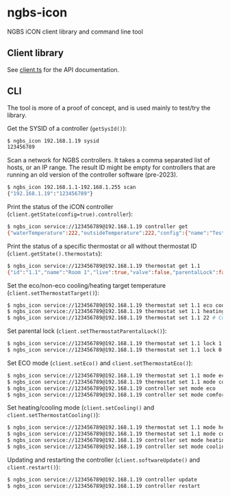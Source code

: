 # ngbs-icon

NGBS iCON client library and command line tool

## Client library

See [client.ts](blob/main/src/client.ts) for the API documentation.

## CLI

The tool is more of a proof of concept, and is used mainly to test/try the library.

Get the SYSID of a controller (`getSysId()`):

```bash
$ ngbs_icon 192.168.1.19 sysid
123456789
```

Scan a network for NGBS controllers. It takes a comma separated list of hosts, or an IP range. The result ID
might be empty for controllers that are running an old version of the controller software (pre-2023).

```bash
$ ngbs_icon 192.168.1.1-192.168.1.255 scan
{"192.168.1.19":"123456789"}
```

Print the status of the iCON controller (`client.getState(config=true).controller`):

```bash
$ ngbs_icon service://123456789@192.168.1.19 controller get
{"waterTemperature":222,"outsideTemperature":222,"config":{"name":"Test Controller","mixingValve":0}}
```

 Print the status of a specific thermostat or all without thermostat ID (`client.getState().thermostats`):

```bash
$ ngbs_icon service://123456789@192.168.1.19 thermostat get 1.1
{"id":"1.1","name":"Room 1","live":true,"valve":false,"parentalLock":false,"eco":false,"ecoFollowsMaster":true,"cooling":false,"temperature":24.4,"humidity":38.2,"dew":10.2,"dewProtection":false,"frost":false,"target":23.5,"targets":{"heating":23.5,"cooling":27,"ecoHeating":18,"ecoCooling":27},"floorHeatingOffset":1,"floorCoolingOffset":0,"limit":5}
```

Set the eco/non-eco cooling/heating target temperature (`client.setThermostatTarget()`):

```bash
$ ngbs_icon service://123456789@192.168.1.19 thermostat set 1.1 eco cooling 24 # ECO heating
$ ngbs_icon service://123456789@192.168.1.19 thermostat set 1.1 heating 23 # Comfort heating
$ ngbs_icon service://123456789@192.168.1.19 thermostat set 1.1 22 # Current mode
```

Set parental lock (`client.setThermostatParentalLock()`):

```bash
$ ngbs_icon service://123456789@192.168.1.19 thermostat set 1.1 lock 1
$ ngbs_icon service://123456789@192.168.1.19 thermostat set 1.1 lock 0
```

Set ECO mode (`client.setEco()` and `client.setThermostatEco()`):

```bash
$ ngbs_icon service://123456789@192.168.1.19 thermostat set 1.1 mode eco
$ ngbs_icon service://123456789@192.168.1.19 thermostat set 1.1 mode comfort
$ ngbs_icon service://123456789@192.168.1.19 controller set mode eco
$ ngbs_icon service://123456789@192.168.1.19 controller set mode comfort
```

Set heating/cooling mode (`client.setCooling()` and `client.setThermostatCooling()`):

```bash
$ ngbs_icon service://123456789@192.168.1.19 thermostat set 1.1 mode heating
$ ngbs_icon service://123456789@192.168.1.19 thermostat set 1.1 mode cooling
$ ngbs_icon service://123456789@192.168.1.19 controller set mode heating
$ ngbs_icon service://123456789@192.168.1.19 controller set mode cooling
```

Updating and restarting the controller (`client.softwareUpdate()` and `client.restart()`):

```bash
$ ngbs_icon service://123456789@192.168.1.19 controller update
$ ngbs_icon service://123456789@192.168.1.19 controller restart
```
